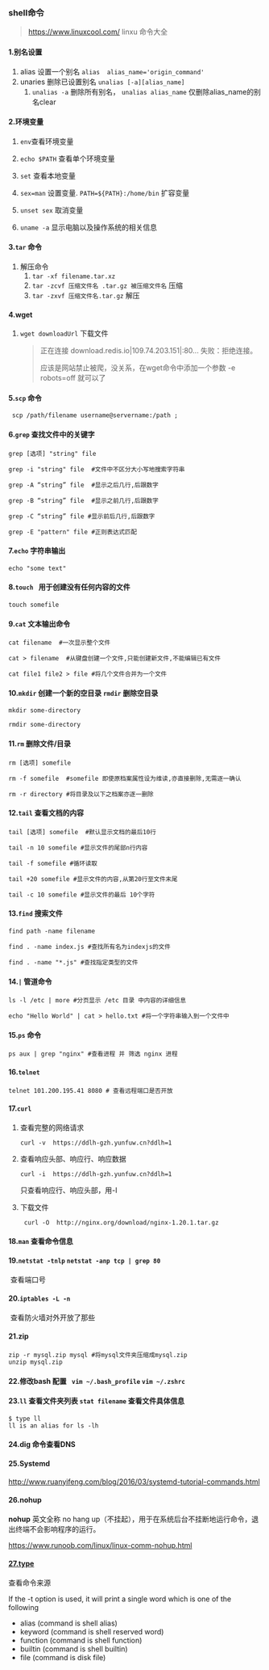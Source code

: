### shell命令

> https://www.linuxcool.com/ linxu 命令大全

#### **1.别名设置**

1. alias 设置一个别名 `alias  alias_name='origin_command'`
2. unaries 删除已设置别名 `unalias [-a][alias_name]`    
   1.  `unalias -a` 删除所有别名， `unalias alias_name` 仅删除alias_name的别名clear

#### 2.环境变量

1. `env`查看环境变量
2. `echo $PATH` 查看单个环境变量
3. `set` 查看本地变量
4. `sex=man` 设置变量. `PATH=${PATH}:/home/bin` 扩容变量
5. `unset sex` 取消变量 

1. `uname -a` 显示电脑以及操作系统的相关信息

#### 3.`tar` 命令

1. 解压命令
   1. `tar -xf filename.tar.xz`
   2. `tar -zcvf 压缩文件名 .tar.gz 被压缩文件名` 压缩
   3. `tar -zxvf 压缩文件名.tar.gz` 解压

#### **4.wget** 

1. `wget downloadUrl` 下载文件

   > 正在连接 download.redis.io|109.74.203.151|:80... 失败：拒绝连接。
   >
   > 应该是网站禁止被爬，没关系，在wget命令中添加一个参数 -e robots=off 就可以了

#### **5.`scp` 命令**

```
 scp /path/filename username@servername:/path ;
```



#### 6.`grep` 查找文件中的关键字

```shell
grep [选项] "string" file

grep -i "string" file  #文件中不区分大小写地搜索字符串

grep -A “string” file  #显示之后几行,后跟数字

grep -B “string” file  #显示之前几行,后跟数字

grep -C “string” file #显示前后几行,后跟数字

grep -E "pattern" file #正则表达式匹配

```

#### 7.`echo` 字符串输出

```shell
echo "some text"
```

#### 8.`touch ` 用于创建没有任何内容的文件

```shell
touch somefile
```

#### 9.`cat` 文本输出命令

```shell
cat filename  #一次显示整个文件

cat > filename  #从键盘创建一个文件,只能创建新文件,不能编辑已有文件

cat file1 file2 > file #将几个文件合并为一个文件

```

#### 10.`mkdir` 创建一个新的空目录   `rmdir` 删除空目录

``` shell
mkdir some-directory

rmdir some-directory
```

#### 11.`rm` 删除文件/目录

```shell
rm [选项] somefile

rm -f somefile  #somefile 即使原档案属性设为维读,亦直接删除,无需逐一确认

rm -r directory #将目录及以下之档案亦逐一删除
```

#### 12.`tail` 查看文档的内容

```shell
tail [选项] somefile  #默认显示文档的最后10行

tail -n 10 somefile #显示文件的尾部n行内容

tail -f somefile #循环读取

tail +20 somefile #显示文件的内容,从第20行至文件末尾

tail -c 10 somefile #显示文件的最后 10个字符
```

#### 13.`find` 搜索文件

```shell
find path -name filename

find . -name index.js #查找所有名为indexjs的文件 

find . -name "*.js" #查找指定类型的文件
```

#### 14.`|` 管道命令

```shell
ls -l /etc | more #分页显示 /etc 目录 中内容的详细信息

echo "Hello World" | cat > hello.txt #将一个字符串输入到一个文件中
```

#### 15.`ps` 命令

```shell
ps aux | grep "nginx" #查看进程 并 筛选 nginx 进程

```

#### 16.`telnet`

```shell
telnet 101.200.195.41 8080 # 查看远程端口是否开放
```

#### 17.`curl`

1. 查看完整的网络请求

   `curl -v  https://ddlh-gzh.yunfuw.cn?ddlh=1`

2. 查看响应头部、响应行、响应数据

   `curl -i  https://ddlh-gzh.yunfuw.cn?ddlh=1`
   
   只查看响应行、响应头部，用-I
   
3. 下载文件

   ` curl -O  http://nginx.org/download/nginx-1.20.1.tar.gz`

#### 18.`man` 查看命令信息

#### 19.`netstat -tnlp`    `netstat -anp tcp | grep 80`

​	查看端口号

#### 20.`iptables -L -n`

​	查看防火墙对外开放了那些

#### 21.zip

```shell
zip -r mysql.zip mysql #将mysql文件夹压缩成mysql.zip
unzip mysql.zip
```

#### 22.修改bash 配置 ` vim ~/.bash_profile`   `vim ~/.zshrc`

#### 23.`ll` 查看文件夹列表  `stat filename` 查看文件具体信息

```shell
$ type ll
ll is an alias for ls -lh
```



#### 24.dig 命令查看DNS

#### 25.Systemd

http://www.ruanyifeng.com/blog/2016/03/systemd-tutorial-commands.html

#### 26.nohup

**nohup** 英文全称 no hang up（不挂起），用于在系统后台不挂断地运行命令，退出终端不会影响程序的运行。

https://www.runoob.com/linux/linux-comm-nohup.html

#### [27.type](https://bash.cyberciti.biz/guide/Type_command)  

查看命令来源

If the -t option is used, it will print a single word which is one of the following

- alias (command is shell alias)
- keyword (command is shell reserved word)
- function (command is shell function)
- builtin (command is shell builtin)
- file (command is disk file)
